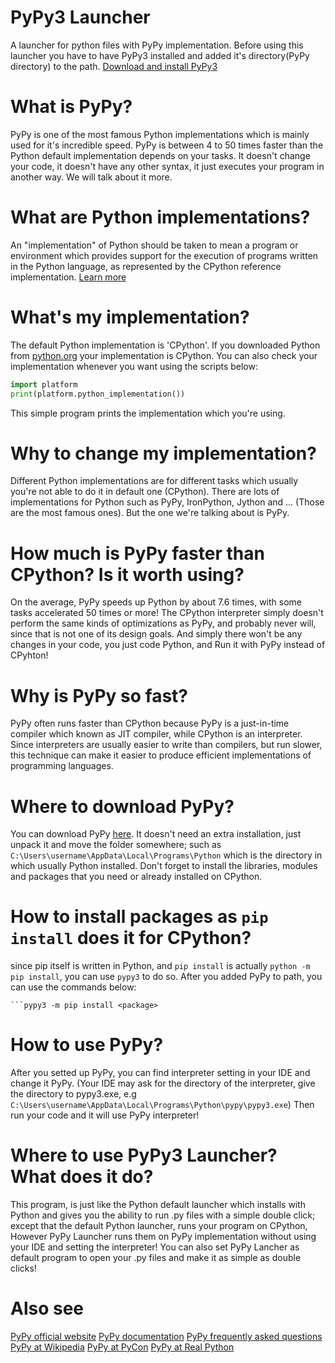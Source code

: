 # PyPy3 Launcher
 A launcher for python files with PyPy implementation.
 Before using this launcher you have to have PyPy3 installed and added it's directory(PyPy directory) to the path.
 [Download and install PyPy3](https://www.pypy.org/download.html)
# What is PyPy?
 PyPy is one of the most famous Python implementations which is mainly used for it's incredible speed.
 PyPy is between 4 to 50 times faster than the Python default implementation depends on your tasks.
 It doesn't change your code, it doesn't have any other syntax, it just executes your program in another way.
 We will talk about it more.
# What are Python implementations?
 An "implementation" of Python should be taken to mean a program or environment which provides support for the execution of programs written in the Python language,
 as represented by the CPython reference implementation.
 [Learn more](https://wiki.python.org/moin/PythonImplementations)
# What's my implementation?
 The default Python implementation is 'CPython'. If you downloaded Python from [python.org](https://python.org) your implementation is CPython.
 You can also check your implementation whenever you want using the scripts below:
 ```py
 import platform
 print(platform.python_implementation())
 ```
 This simple program prints the implementation which you're using.
# Why to change my implementation?
 Different Python implementations are for different tasks which usually you're not able to do it in default one (CPython).
 There are lots of implementations for Python such as PyPy, IronPython, Jython and ... (Those are the most famous ones).
 But the one we're talking about is PyPy.
# How much is PyPy faster than CPython? Is it worth using?
 On the average, PyPy speeds up Python by about 7.6 times, with some tasks accelerated 50 times or more!
 The CPython interpreter simply doesn't perform the same kinds of optimizations as PyPy, and probably never will, since that is not one of its design goals.
 And simply there won't be any changes in your code, you just code Python, and Run it with PyPy instead of CPyhton!
# Why is PyPy so fast?
 PyPy often runs faster than CPython because PyPy is a just-in-time compiler which known as JIT compiler, while CPython is an interpreter.
 Since interpreters are usually easier to write than compilers, but run slower, this technique can make it easier to produce efficient implementations of programming languages.
# Where to download PyPy?
 You can download PyPy [here](https://www.pypy.org/download.html). It doesn't need an extra installation, just unpack it and move the folder somewhere;
 such as ```C:\Users\username\AppData\Local\Programs\Python``` which is the directory in which usually Python installed.
 Don't forget to install the libraries, modules and packages that you need or already installed on CPython.
# How to install packages as ```pip install``` does it for CPython?
 since pip itself is written in Python, and ```pip install``` is actually ```python -m pip install```, you can use
 ```pypy3``` to do so. After you added PyPy to path, you can use the commands below:
 ```pypy3 ensurepip
 ```pypy3 -m pip install <package>
 ```
# How to use PyPy?
 After you setted up PyPy, you can find interpreter setting in your IDE and change it PyPy. (Your IDE may ask for the directory of the interpreter, give the directory to
 pypy3.exe, e.g ```C:\Users\username\AppData\Local\Programs\Python\pypy\pypy3.exe```)
 Then run your code and it will use PyPy interpreter!
# Where to use PyPy3 Launcher? What does it do?
 This program, is just like the Python default launcher which installs with Python and gives you the ability to run .py files with a simple double click;
 except that the default Python launcher, runs your program on CPython, However PyPy Launcher runs them on PyPy implementation without using your IDE and setting the interpreter!
 You can also set PyPy Lancher as default program to open your .py files and make it as simple as double clicks!
# Also see
 [PyPy official website](https://www.pypy.org)
 [PyPy documentation](https://doc.pypy.org/en/latest)
 [PyPy frequently asked questions](https://doc.pypy.org/en/latest/faq.html)
 [PyPy at Wikipedia](https://en.wikipedia.org/wiki/PyPy)
 [PyPy at PyCon](https://www.youtube.com/watch?v=1n9KMqssn54)
 [PyPy at Real Python](https://www.youtube.com/watch?v=Ri8sU5DphEE)
